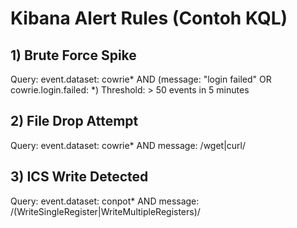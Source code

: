 # Kibana Alert Rules (Contoh KQL)

## 1) Brute Force Spike
Query: event.dataset: cowrie* AND (message: "login failed" OR cowrie.login.failed: *)
Threshold: > 50 events in 5 minutes

## 2) File Drop Attempt
Query: event.dataset: cowrie* AND message: /wget|curl/

## 3) ICS Write Detected
Query: event.dataset: conpot* AND message: /(WriteSingleRegister|WriteMultipleRegisters)/
